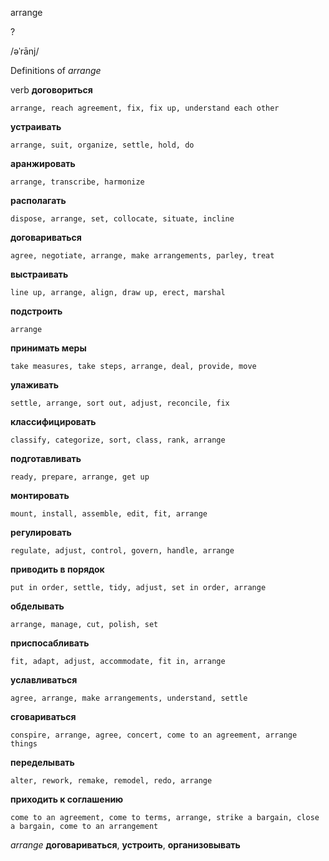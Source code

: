 arrange

?

/əˈrānj/

Definitions of _arrange_

verb
**договориться**

    arrange, reach agreement, fix, fix up, understand each other
**устраивать**

    arrange, suit, organize, settle, hold, do
**аранжировать**

    arrange, transcribe, harmonize
**располагать**

    dispose, arrange, set, collocate, situate, incline
**договариваться**

    agree, negotiate, arrange, make arrangements, parley, treat
**выстраивать**

    line up, arrange, align, draw up, erect, marshal
**подстроить**

    arrange
**принимать меры**

    take measures, take steps, arrange, deal, provide, move
**улаживать**

    settle, arrange, sort out, adjust, reconcile, fix
**классифицировать**

    classify, categorize, sort, class, rank, arrange
**подготавливать**

    ready, prepare, arrange, get up
**монтировать**

    mount, install, assemble, edit, fit, arrange
**регулировать**

    regulate, adjust, control, govern, handle, arrange
**приводить в порядок**

    put in order, settle, tidy, adjust, set in order, arrange
**обделывать**

    arrange, manage, cut, polish, set
**приспосабливать**

    fit, adapt, adjust, accommodate, fit in, arrange
**уславливаться**

    agree, arrange, make arrangements, understand, settle
**сговариваться**

    conspire, arrange, agree, concert, come to an agreement, arrange things
**переделывать**

    alter, rework, remake, remodel, redo, arrange
**приходить к соглашению**

    come to an agreement, come to terms, arrange, strike a bargain, close a bargain, come to an arrangement

_arrange_
**договариваться**, **устроить**, **организовывать**